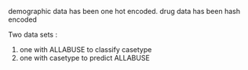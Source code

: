 demographic data has been one hot encoded.
drug data has been hash encoded

Two data sets :
1) one with ALLABUSE to classify casetype
2) one with casetype to predict ALLABUSE

